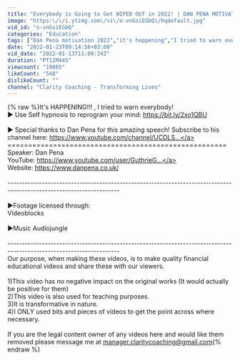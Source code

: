 ```yaml
---
title: "Everybody is Going to Get WIPED OUT in 2022! | DAN PENA MOTIVATION"
image: "https:\/\/i.ytimg.com\/vi\/o-vnGsiEGbQ\/hqdefault.jpg"
vid_id: "o-vnGsiEGbQ"
categories: "Education"
tags: ["Dan Pena motivation 2022","it's happening","I tried to warn everybody"]
date: "2022-01-23T09:14:56+03:00"
vid_date: "2022-01-13T11:00:34Z"
duration: "PT12M44S"
viewcount: "19665"
likeCount: "548"
dislikeCount: ""
channel: "Clarity Coaching - Transforming Lives"
---
```

{% raw %}It's HAPPENING!!! , I tried to warn everybody!<br />► Use Self hypnosis to reprogram your mind: <a rel="nofollow" target="blank" href="https://bit.ly/2xo1QBU">https://bit.ly/2xo1QBU</a><br /><br />► Special thanks to Dan Pena for this amazing speech! Subscribe to his channel here: <a rel="nofollow" target="blank" href="https://www.youtube.com/channel/UCDLS...">https://www.youtube.com/channel/UCDLS...</a><br />===================================================== <br />Speaker: Dan Pena <br />YouTube: <a rel="nofollow" target="blank" href="https://www.youtube.com/user/GuthrieG...">https://www.youtube.com/user/GuthrieG...</a> <br />Website: <a rel="nofollow" target="blank" href="https://www.danpena.co.uk/">https://www.danpena.co.uk/</a><br /><br />---------------------------------------------------------------------------------------------------------------------<br /><br />►Footage licensed through:<br />Videoblocks<br /><br />►Music Audiojungle<br /><br />---------------------------------------------------------------------------------------------------------------------<br />Our purpose, when making these videos, is to make quality financial educational  videos and share these with our viewers.<br /><br />1)This video has no negative impact on the original works (It would actually be positive for them)<br />2)This video is also used for teaching purposes.<br />3)It is transformative in nature.<br />4)I ONLY used bits and pieces of videos to get the point across where necessary.<br /><br />If you are the legal content owner of any videos here and would like them removed please message me at manager.claritycoaching@gmail.com{% endraw %}
